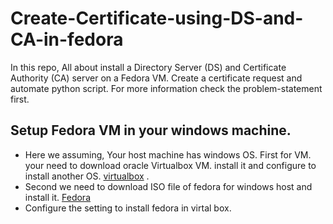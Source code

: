 # Create-Certificate-using-DS-and-CA-in-fedora
In this repo, All about install a Directory Server (DS) and Certificate Authority (CA) server on a Fedora VM. Create a certificate request and automate python script. For more information check the problem-statement first.

## Setup Fedora VM in your windows machine.

- Here we assuming, Your host machine has windows OS. First for VM. your need to download oracle Virtualbox VM. install it and configure to install another OS.
 [virtualbox](https://www.virtualbox.org/wiki/Downloads) .
- Second we need to download ISO file of fedora for windows host and install it.
[Fedora](https://getfedora.org/en/workstation/download/) 
- Configure the setting to install fedora in virtal box.



